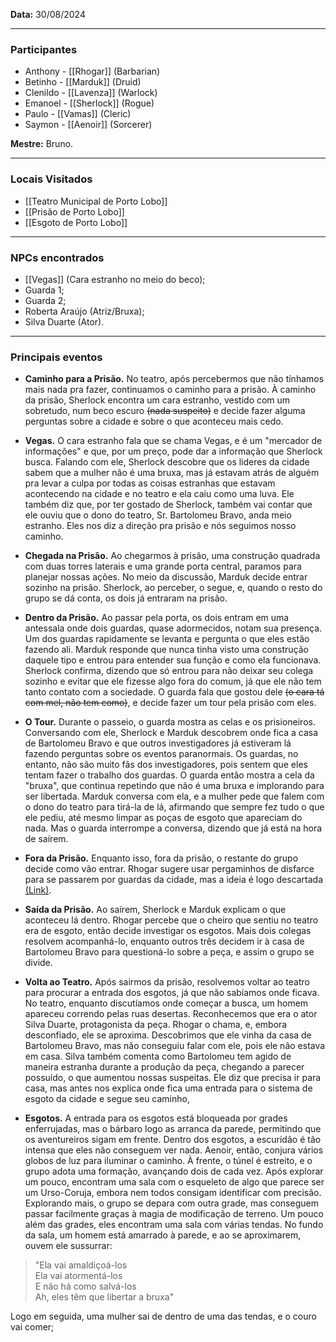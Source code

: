 **Data:** 30/08/2024

---

### Participantes

- Anthony - [[Rhogar]] (Barbarian)
- Betinho - [[Marduk]] (Druid)
- Clenildo - [[Lavenza]] (Warlock)
- Emanoel - [[Sherlock]] (Rogue)
- Paulo - [[Vamas]] (Cleric)
- Saymon - [[Aenoir]] (Sorcerer)

**Mestre:** Bruno.

---  

### Locais Visitados

- [[Teatro Municipal de Porto Lobo]]
- [[Prisão de Porto Lobo]]
- [[Esgoto de Porto Lobo]]

---  

### NPCs encontrados

- [[Vegas]] (Cara estranho no meio do beco);
- Guarda 1;
- Guarda 2;
- Roberta Araújo (Atriz/Bruxa);
- Silva Duarte (Ator).

---  

### Principais eventos

- **Caminho para a Prisão.** No teatro, após percebermos que não tínhamos mais nada pra fazer, continuamos o caminho para a prisão. À caminho da prisão, Sherlock encontra um cara estranho, vestido com um sobretudo, num beco escuro ~~(nada suspeito)~~ e decide fazer alguma perguntas sobre a cidade e sobre o que aconteceu mais cedo.

- **Vegas.** O cara estranho fala que se chama Vegas, e é um "mercador de informações" e que, por um preço, pode dar a informação que Sherlock busca. Falando com ele, Sherlock descobre que os lideres da cidade sabem que a mulher não é uma bruxa, mas já estavam atrás de alguém pra levar a culpa por todas as coisas estranhas que estavam acontecendo na cidade e no teatro e ela caiu como uma luva. Ele também diz que, por ter gostado de Sherlock, também vai contar que ele ouviu que o dono do teatro, Sr. Bartolomeu Bravo, anda meio estranho. Eles nos diz a direção pra prisão e nós seguimos nosso caminho.

- **Chegada na Prisão.** Ao chegarmos à prisão, uma construção quadrada com duas torres laterais e uma grande porta central, paramos para planejar nossas ações. No meio da discussão, Marduk decide entrar sozinho na prisão. Sherlock, ao perceber, o segue, e, quando o resto do grupo se dá conta, os dois já entraram na prisão.

- **Dentro da Prisão.** Ao passar pela porta, os dois entram em uma antessala onde dois guardas, quase adormecidos, notam sua presença. Um dos guardas rapidamente se levanta e pergunta o que eles estão fazendo ali. Marduk responde que nunca tinha visto uma construção daquele tipo e entrou para entender sua função e como ela funcionava. Sherlock confirma, dizendo que só entrou para não deixar seu colega sozinho e evitar que ele fizesse algo fora do comum, já que ele não tem tanto contato com a sociedade. O guarda fala que gostou dele ~~(o cara tá com mel, não tem como)~~, e decide fazer um tour pela prisão com eles.

- **O Tour.** Durante o passeio, o guarda mostra as celas e os prisioneiros. Conversando com ele, Sherlock e Marduk descobrem onde fica a casa de Bartolomeu Bravo e que outros investigadores já estiveram lá fazendo perguntas sobre os eventos paranormais. Os guardas, no entanto, não são muito fãs dos investigadores, pois sentem que eles tentam fazer o trabalho dos guardas. O guarda então mostra a cela da "bruxa", que continua repetindo que não é uma bruxa e implorando para ser libertada. Marduk conversa com ela, e a mulher pede que falem com o dono do teatro para tirá-la de lá, afirmando que sempre fez tudo o que ele pediu, até mesmo limpar as poças de esgoto que apareciam do nada. Mas o guarda interrompe a conversa, dizendo que já está na hora de saírem.

- **Fora da Prisão.** Enquanto isso, fora da prisão, o restante do grupo decide como vão entrar. Rhogar sugere usar pergaminhos de disfarce para se passarem por guardas da cidade, mas a ideia é logo descartada [(Link)](https://pbs.twimg.com/media/E97fDoaXsAMPifm.jpg). 

- **Saída da Prisão.** Ao saírem, Sherlock e Marduk explicam o que aconteceu lá dentro. Rhogar percebe que o cheiro que sentiu no teatro era de esgoto, então decide investigar os esgotos. Mais dois colegas resolvem acompanhá-lo, enquanto outros três decidem ir à casa de Bartolomeu Bravo para questioná-lo sobre a peça, e assim o grupo se divide.

- **Volta ao Teatro.** Após sairmos da prisão, resolvemos voltar ao teatro para procurar a entrada dos esgotos, já que não sabíamos onde ficava. No teatro, enquanto discutíamos onde começar a busca, um homem apareceu correndo pelas ruas desertas. Reconhecemos que era o ator Silva Duarte, protagonista da peça. Rhogar o chama, e, embora desconfiado, ele se aproxima. Descobrimos que ele vinha da casa de Bartolomeu Bravo, mas não conseguiu falar com ele, pois ele não estava em casa. Silva também comenta como Bartolomeu tem agido de maneira estranha durante a produção da peça, chegando a parecer possuído, o que aumentou nossas suspeitas. Ele diz que precisa ir para casa, mas antes nos explica onde fica uma entrada para o sistema de esgoto da cidade e segue seu caminho,

- **Esgotos.** A entrada para os esgotos está bloqueada por grades enferrujadas, mas o bárbaro logo as arranca da parede, permitindo que os aventureiros sigam em frente. Dentro dos esgotos, a escuridão é tão intensa que eles não conseguem ver nada. Aenoir, então, conjura vários globos de luz para iluminar o caminho. À frente, o túnel é estreito, e o grupo adota uma formação, avançando dois de cada vez. Após explorar um pouco, encontram uma sala com o esqueleto de algo que parece ser um Urso-Coruja, embora nem todos consigam identificar com precisão. Explorando mais, o grupo se depara com outra grade, mas conseguem passar facilmente graças à magia de modificação de terreno. Um pouco além das grades, eles encontram uma sala com várias tendas. No fundo da sala, um homem está amarrado à parede, e ao se aproximarem, ouvem ele sussurrar:

>  "Ela vai amaldiçoá-los  
>  Ela vai atormentá-los  
>  E não há como salvá-los  
>  Ah, eles têm que libertar a bruxa"

Logo em seguida, uma mulher sai de dentro de uma das tendas, e o couro vai comer;
